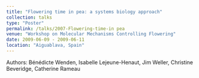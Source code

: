 ```yaml
---
title: "Flowering time in pea: a systems biology approach"
collection: talks
type: "Poster"
permalink: /talks/2007-Flowering-time-in pea
venue: "Workshop on Molecular Mechanisms Controlling Flowering"
date: 2009-06-09 - 2009-06-11
location: "Aiguablava, Spain"
---
```


Authors: Bénédicte Wenden, Isabelle Lejeune-Henaut, Jim Weller, Christine Beveridge, Catherine Rameau
